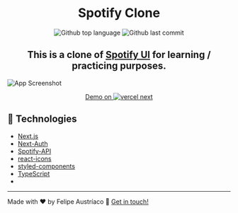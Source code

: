 <h1 align="center">Spotify Clone</h1>

<p align="center">
  <img alt="Github top language" src="https://img.shields.io/github/languages/top/w1redl4in/spotify-next" />
  <img alt="Github last commit" src="https://img.shields.io/github/last-commit/w1redl4in/spotify-next" />
</p>

<h2 align="center">This is a clone of <a href="https://dribbble.com/shots/15374609-Admin-Panel-UI">Spotify UI</a> for learning / practicing purposes.</h2>

![App Screenshot](https://cdn.discordapp.com/attachments/689545226120986626/826903499887214632/unknown.png)

<p align="center">
  <a href="https://slick-studio-4fmbfszjc-w1redl4in.vercel.app/" target="_blank"> Demo on 
    <img alt="vercel next" src="https://pbs.twimg.com/profile_images/1252525888710873088/CBm5_MB7_400x400.jpg">
  </a>
</p>

## :rocket: Technologies

- [Next.js](https://nextjs.org/)
- [Next-Auth](https://next-auth.js.org/)
- [Spotify-API](https://developer.spotify.com/)
- [react-icons](https://react-icons.github.io/react-icons/)
- [styled-components](https://styled-components.com/)
- [TypeScript](https://www.typescriptlang.org/)
- 

---

Made with ♥ by Felipe Austríaco :wave: [Get in touch!](https://felipeaustriaco.dev/)
